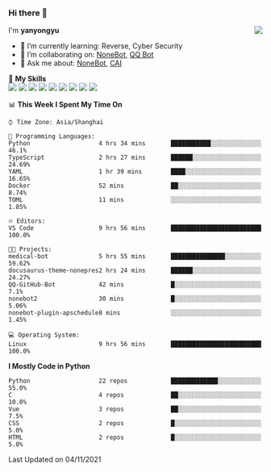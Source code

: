 ### Hi there 👋

<a href="#">
  <img align="right" src="https://github-readme-stats.vercel.app/api?username=yanyongyu&count_private=true&show_icons=true&bg_color=15,f2f7fd,E0EAFC" />
</a>

I'm **yanyongyu**

- 🌱 I’m currently learning: Reverse, Cyber Security
- 👯 I’m collaborating on: [NoneBot](https://github.com/nonebot), [QQ Bot](https://github.com/Mrs4s/go-cqhttp)
- 💬 Ask me about: [NoneBot](https://github.com/nonebot), [CAI](https://github.com/cscs181/CAI)

🌟 **My Skills**  
![](https://img.shields.io/badge/-Python-3e74a2?style=flat-square&logo=Python&logoColor=fff)
![](https://img.shields.io/badge/-Node.js-339933?style=flat-square&logo=Node.js&logoColor=fff)
![](https://img.shields.io/badge/-Vue-4fc08d?style=flat-square&logo=Vue.js&logoColor=fff)
![](https://img.shields.io/badge/-React-2d98ce?style=flat-square&logo=React&logoColor=fff)
![](https://img.shields.io/badge/-Docker-2496ED?style=flat-square&logo=Docker&logoColor=fff)
![](https://img.shields.io/badge/-Linux-000000?style=flat-square&logo=Linux&logoColor=fff)
![](https://img.shields.io/badge/-MySQL-4479A1?style=flat-square&logo=MySQL&logoColor=fff)
![](https://img.shields.io/badge/-Redis-DC382D?style=flat-square&logo=Redis&logoColor=fff)
![](https://img.shields.io/badge/-MongoDB-47A248?style=flat-square&logo=MongoDB&logoColor=fff)

<!--START_SECTION:waka-->
📊 **This Week I Spent My Time On** 

```text
⌚︎ Time Zone: Asia/Shanghai

💬 Programming Languages: 
Python                   4 hrs 34 mins       ███████████░░░░░░░░░░░░░░   46.1% 
TypeScript               2 hrs 27 mins       ██████░░░░░░░░░░░░░░░░░░░   24.69% 
YAML                     1 hr 39 mins        ████░░░░░░░░░░░░░░░░░░░░░   16.65% 
Docker                   52 mins             ██░░░░░░░░░░░░░░░░░░░░░░░   8.74% 
TOML                     11 mins             ░░░░░░░░░░░░░░░░░░░░░░░░░   1.85%

🔥 Editors: 
VS Code                  9 hrs 56 mins       █████████████████████████   100.0%

🐱‍💻 Projects: 
medical-bot              5 hrs 55 mins       ███████████████░░░░░░░░░░   59.62% 
docusaurus-theme-nonepres2 hrs 24 mins       ██████░░░░░░░░░░░░░░░░░░░   24.27% 
QQ-GitHub-Bot            42 mins             █░░░░░░░░░░░░░░░░░░░░░░░░   7.1% 
nonebot2                 30 mins             █░░░░░░░░░░░░░░░░░░░░░░░░   5.06% 
nonebot-plugin-apschedule8 mins              ░░░░░░░░░░░░░░░░░░░░░░░░░   1.45%

💻 Operating System: 
Linux                    9 hrs 56 mins       █████████████████████████   100.0%

```

**I Mostly Code in Python** 

```text
Python                   22 repos            █████████████░░░░░░░░░░░░   55.0% 
C                        4 repos             ██░░░░░░░░░░░░░░░░░░░░░░░   10.0% 
Vue                      3 repos             ██░░░░░░░░░░░░░░░░░░░░░░░   7.5% 
CSS                      2 repos             █░░░░░░░░░░░░░░░░░░░░░░░░   5.0% 
HTML                     2 repos             █░░░░░░░░░░░░░░░░░░░░░░░░   5.0%

```



 Last Updated on 04/11/2021
<!--END_SECTION:waka-->
